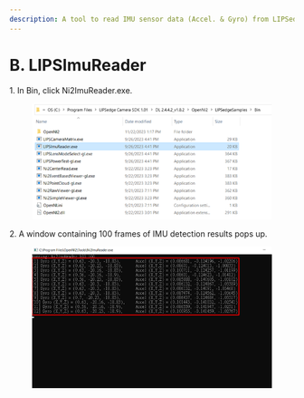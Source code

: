 ```yaml
---
description: A tool to read IMU sensor data (Accel. & Gyro) from LIPSedge camera.
---
```


# B. LIPSImuReader

1\.     In Bin, click Ni2ImuReader.exe.
<figure><img src="../../.gitbook/assets/global_camera/sample_codes/image (34).png" alt=""><figcaption></figcaption></figure>

2\.     A window containing 100 frames of IMU detection results pops up.
<figure><img src="../../.gitbook/assets/global_camera/sample_codes/image (35).png" alt=""><figcaption></figcaption></figure>